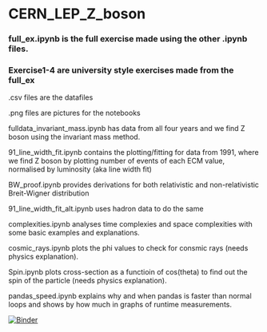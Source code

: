 # CERN_LEP_Z_boson

### full_ex.ipynb is the full exercise made using the other .ipynb files. 

### Exercise1-4 are university style exercises made from the full_ex 

.csv files are the datafiles

.png files are pictures for the notebooks

fulldata_invariant_mass.ipynb has data from all four years and we find Z boson using the invariant mass method.

91_line_width_fit.ipynb contains the plotting/fitting for data from 1991, where we find Z boson by plotting number of events of each ECM value, normalised by luminosity (aka line width fit) 

BW_proof.ipynb provides derivations for both relativistic and non-relativistic Breit-Wigner distribution

91_line_width_fit_alt.ipynb uses hadron data to do the same

complexities.ipynb analyses time complexies and space complexities with some basic examples and explanations.

cosmic_rays.ipynb plots the phi values to check for consmic rays (needs physics explanation).

Spin.ipynb plots cross-section as a functioin of cos(theta) to find out the spin of the particle (needs physics explanation).

pandas_speed.ipynb explains why and when pandas is faster than normal loops and shows by how much in graphs of runtime measurements.



[![Binder](https://mybinder.org/badge_logo.svg)](https://mybinder.org/v2/gh/kraikisto/CERN_LEP_Z_boson/HEAD)
